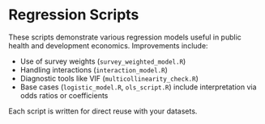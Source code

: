 # Regression Scripts

These scripts demonstrate various regression models useful in public health and development economics. Improvements include:

- Use of survey weights (`survey_weighted_model.R`)
- Handling interactions (`interaction_model.R`)
- Diagnostic tools like VIF (`multicollinearity_check.R`)
- Base cases (`logistic_model.R`, `ols_script.R`) include interpretation via odds ratios or coefficients

Each script is written for direct reuse with your datasets.
